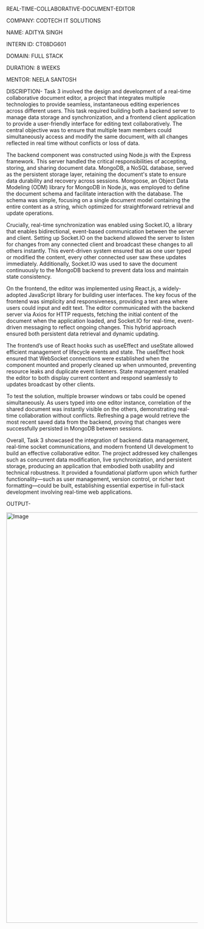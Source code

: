 REAL-TIME-COLLABORATIVE-DOCUMENT-EDITOR

COMPANY: CODTECH IT SOLUTIONS

NAME: ADITYA SINGH

INTERN ID: CT08DG601

DOMAIN: FULL STACK

DURATION: 8 WEEKS

MENTOR: NEELA SANTOSH

DISCRIPTION-
Task 3 involved the design and development of a real-time collaborative document editor, a project that integrates multiple technologies to provide seamless, instantaneous editing experiences across different users. This task required building both a backend server to manage data storage and synchronization, and a frontend client application to provide a user-friendly interface for editing text collaboratively. The central objective was to ensure that multiple team members could simultaneously access and modify the same document, with all changes reflected in real time without conflicts or loss of data.

The backend component was constructed using Node.js with the Express framework. This server handled the critical responsibilities of accepting, storing, and sharing document data. MongoDB, a NoSQL database, served as the persistent storage layer, retaining the document's state to ensure data durability and recovery across sessions. Mongoose, an Object Data Modeling (ODM) library for MongoDB in Node.js, was employed to define the document schema and facilitate interaction with the database. The schema was simple, focusing on a single document model containing the entire content as a string, which optimized for straightforward retrieval and update operations.

Crucially, real-time synchronization was enabled using Socket.IO, a library that enables bidirectional, event-based communication between the server and client. Setting up Socket.IO on the backend allowed the server to listen for changes from any connected client and broadcast these changes to all others instantly. This event-driven system ensured that as one user typed or modified the content, every other connected user saw these updates immediately. Additionally, Socket.IO was used to save the document continuously to the MongoDB backend to prevent data loss and maintain state consistency.

On the frontend, the editor was implemented using React.js, a widely-adopted JavaScript library for building user interfaces. The key focus of the frontend was simplicity and responsiveness, providing a text area where users could input and edit text. The editor communicated with the backend server via Axios for HTTP requests, fetching the initial content of the document when the application loaded, and Socket.IO for real-time, event-driven messaging to reflect ongoing changes. This hybrid approach ensured both persistent data retrieval and dynamic updating.

The frontend’s use of React hooks such as useEffect and useState allowed efficient management of lifecycle events and state. The useEffect hook ensured that WebSocket connections were established when the component mounted and properly cleaned up when unmounted, preventing resource leaks and duplicate event listeners. State management enabled the editor to both display current content and respond seamlessly to updates broadcast by other clients.

To test the solution, multiple browser windows or tabs could be opened simultaneously. As users typed into one editor instance, correlation of the shared document was instantly visible on the others, demonstrating real-time collaboration without conflicts. Refreshing a page would retrieve the most recent saved data from the backend, proving that changes were successfully persisted in MongoDB between sessions.

Overall, Task 3 showcased the integration of backend data management, real-time socket communications, and modern frontend UI development to build an effective collaborative editor. The project addressed key challenges such as concurrent data modification, live synchronization, and persistent storage, producing an application that embodied both usability and technical robustness. It provided a foundational platform upon which further functionality—such as user management, version control, or richer text formatting—could be built, establishing essential expertise in full-stack development involving real-time web applications.

OUTPUT-


<img width="1919" height="1079" alt="Image" src="https://github.com/user-attachments/assets/0424fa0c-74f4-42e0-b7ab-cdc1e5c4da1a" />
